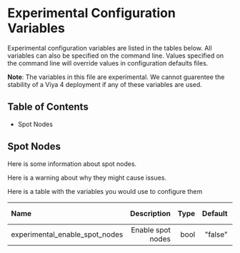 # Experimental Configuration Variables

Experimental configuration variables are listed in the tables below. All variables can also be specified on the command line. Values specified on the command line will override values in configuration defaults files.

**Note**: The variables in this file are experimental. We cannot guarentee the stability of a Viya 4 deployment if any of these variables are used.

## Table of Contents

* Spot Nodes

## Spot Nodes

Here is some information about spot nodes.

Here is a warning about why they might cause issues.

Here is a table with the variables you would use to configure them

| Name | Description | Type | Default | TEsting | Notes | release added | 
| :--- | ---: | ---: | ---: | ---: | ---: | ---: |
| experimental_enable_spot_nodes | Enable spot nodes | bool | "false" | | | 7.0.0 |
